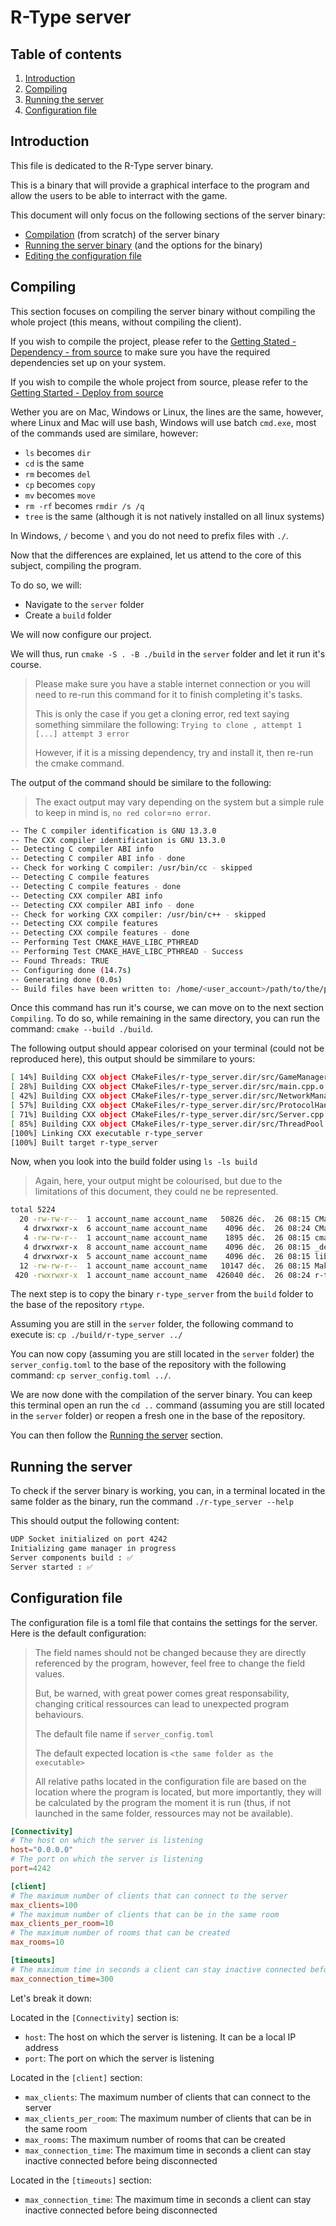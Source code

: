 # R-Type server

## Table of contents

1. [Introduction](#introduction)
2. [Compiling](#compiling)
3. [Running the server](#running-the-server)
4. [Configuration file](#configuration-file)

## Introduction

This file is dedicated to the R-Type server binary.

This is a binary that will provide a graphical interface to the program and allow the users to be able to interract with the game.

This document will only focus on the following sections of the server binary:

* [Compilation](#compiling) (from scratch) of the server binary
* [Running the server binary](#running-the-server) (and the options for the binary)
* [Editing the configuration file](#configuration-file)

## Compiling

This section focuses on compiling the server binary without compiling the whole project (this means, without compiling the client).

If you wish to compile the project, please refer to the [Getting Stated - Dependency - from source](../getting_started/README.md#from-source) to make sure you have the required dependencies set up on your system.

If you wish to compile the whole project from source, please refer to the [Getting Started - Deploy from source](../getting_started/README.md#deploy-from-source)

Wether you are on Mac, Windows or Linux, the lines are the same, however, where Linux and Mac will use bash, Windows will use batch `cmd.exe`, most of the commands used are similare, however:

* `ls` becomes `dir`
* `cd` is the same
* `rm` becomes `del`
* `cp` becomes `copy`
* `mv` becomes `move`
* `rm -rf` becomes `rmdir /s /q`
* `tree` is the same (although it is not natively installed on all linux systems)

In Windows, `/`  become `\` and you do not need to prefix files with `./`.

Now that the differences are explained, let us attend to the core of this subject, compiling the program.

To do so, we will:

* Navigate to the `server` folder
* Create a `build` folder

We will now configure our project.

We will thus, run `cmake -S . -B ./build` in the `server` folder and let it run it's course.

> Please make sure you have a stable internet connection or you will need to re-run this command for it to finish completing it's tasks.
>
> This is only the case if you get a cloning error, red text saying something simmilare the following: `Trying to clone , attempt 1 [...] attempt 3 error`
>
> However, if it is a missing dependency, try and install it, then re-run the cmake command.

The output of the command should be similare to the following:

> The exact output may vary depending on the system but a simple rule to keep in mind is, `no red color`=`no error`.

```bash
-- The C compiler identification is GNU 13.3.0
-- The CXX compiler identification is GNU 13.3.0
-- Detecting C compiler ABI info
-- Detecting C compiler ABI info - done
-- Check for working C compiler: /usr/bin/cc - skipped
-- Detecting C compile features
-- Detecting C compile features - done
-- Detecting CXX compiler ABI info
-- Detecting CXX compiler ABI info - done
-- Check for working CXX compiler: /usr/bin/c++ - skipped
-- Detecting CXX compile features
-- Detecting CXX compile features - done
-- Performing Test CMAKE_HAVE_LIBC_PTHREAD
-- Performing Test CMAKE_HAVE_LIBC_PTHREAD - Success
-- Found Threads: TRUE  
-- Configuring done (14.7s)
-- Generating done (0.0s)
-- Build files have been written to: /home/<user_account>/path/to/the/project/rtype/server/build
```

Once this command has run it's course, we can move on to the next section `Compiling`.
To do so, while remaining in the same directory, you can run the command: `cmake --build ./build`.

The following output should appear colorised on your terminal (could not be reproduced here), this output should be simmilare to yours:

```bash
[ 14%] Building CXX object CMakeFiles/r-type_server.dir/src/GameManager.cpp.o
[ 28%] Building CXX object CMakeFiles/r-type_server.dir/src/main.cpp.o
[ 42%] Building CXX object CMakeFiles/r-type_server.dir/src/NetworkManager.cpp.o
[ 57%] Building CXX object CMakeFiles/r-type_server.dir/src/ProtocolHandler.cpp.o
[ 71%] Building CXX object CMakeFiles/r-type_server.dir/src/Server.cpp.o
[ 85%] Building CXX object CMakeFiles/r-type_server.dir/src/ThreadPool.cpp.o
[100%] Linking CXX executable r-type_server
[100%] Built target r-type_server
```

Now, when you look into the build folder using `ls -ls build`

> Again, here, your output might be colourised, but due to the limitations of this document, they could ne be represented.

```bash
total 5224
  20 -rw-rw-r--  1 account_name account_name   50826 déc.  26 08:15 CMakeCache.txt
   4 drwxrwxr-x  6 account_name account_name    4096 déc.  26 08:24 CMakeFiles
   4 -rw-rw-r--  1 account_name account_name    1895 déc.  26 08:15 cmake_install.cmake
   4 drwxrwxr-x  8 account_name account_name    4096 déc.  26 08:15 _deps
   4 drwxrwxr-x  5 account_name account_name    4096 déc.  26 08:15 lib
  12 -rw-rw-r--  1 account_name account_name   10147 déc.  26 08:15 Makefile
 420 -rwxrwxr-x  1 account_name account_name  426040 déc.  26 08:24 r-type_server
```

The next step is to copy the binary `r-type_server` from the `build` folder to the base of the repository `rtype`.

Assuming you are still in the `server` folder, the following command to execute is: `cp ./build/r-type_server ../`

You can now copy (assuming you are still located in the `server` folder) the `server_config.toml` to the base of the repository with the following command: `cp server_config.toml ../`.

We are now done with the compilation of the server binary. You can keep this terminal open an run the `cd ..` command (assuming you are still located in the `server` folder) or reopen a fresh one in the base of the repository.

You can then follow the [Running the server](#running-the-server) section.

## Running the server

To check if the server binary is working, you can, in a terminal located in the same folder as the binary, run the command `./r-type_server --help`

This should output the following content:

```bash
UDP Socket initialized on port 4242
Initializing game manager in progress
Server components build : ✅
Server started : ✅
```

## Configuration file

The configuration file is a toml file that contains the settings for the server. Here is the default configuration:

> The field names should not be changed because they are directly referenced by the program, however, feel free to change the field values.
>
> But, be warned, with great power comes great responsability, changing critical ressources can lead to unexpected program behaviours.
>
>
>The default file name if `server_config.toml`
>
>The default expected location is `<the same folder as the executable>`
>
> All relative paths located in the configuration file are based on the location where the program is located, but more importantly, they will be calculated by the program the moment it is run (thus, if not launched in the same folder, ressources may not be available).

```toml
[Connectivity]
# The host on which the server is listening
host="0.0.0.0"
# The port on which the server is listening
port=4242

[client]
# The maximum number of clients that can connect to the server
max_clients=100
# The maximum number of clients that can be in the same room
max_clients_per_room=10
# The maximum number of rooms that can be created
max_rooms=10

[timeouts]
# The maximum time in seconds a client can stay inactive connected before being disconnected (in seconds)
max_connection_time=300
```

Let's break it down:

Located in the `[Connectivity]` section is:

* `host`: The host on which the server is listening. It can be a local IP address
* `port`: The port on which the server is listening

Located in the `[client]`  section:

* `max_clients`: The maximum number of clients that can connect to the server
* `max_clients_per_room`: The maximum number of clients that can be in the same room
* `max_rooms`: The maximum number of rooms that can be created
* `max_connection_time`: The maximum time in seconds a client can stay inactive connected before being disconnected

Located in the `[timeouts]` section:

* `max_connection_time`: The maximum time in seconds a client can stay inactive connected before being disconnected
